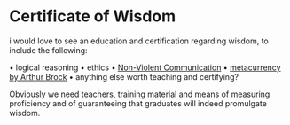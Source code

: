 # Certificate of Wisdom

i would love to see an education and certification regarding wisdom, to include the following:

• logical reasoning
• ethics
• [Non-Violent Communication](https://www.cnvc.org/) 
• [metacurrency by Arthur Brock](https://www.artbrock.com/metacurrency) 
• anything else worth teaching and certifying?

Obviously we need teachers, training material and means of measuring proficiency and of guaranteeing that graduates will indeed promulgate wisdom.